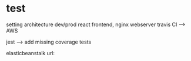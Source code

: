 # test

setting architecture dev/prod react frontend, nginx webserver travis CI --> AWS

jest --> add missing coverage tests

elasticbeanstalk url:
